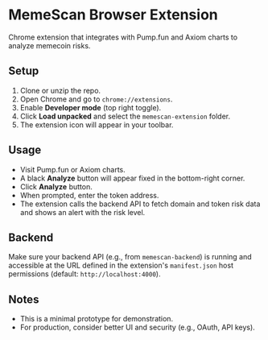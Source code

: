 # MemeScan Browser Extension

Chrome extension that integrates with Pump.fun and Axiom charts to analyze memecoin risks.

## Setup

1. Clone or unzip the repo.
2. Open Chrome and go to `chrome://extensions`.
3. Enable **Developer mode** (top right toggle).
4. Click **Load unpacked** and select the `memescan-extension` folder.
5. The extension icon will appear in your toolbar.

## Usage

- Visit Pump.fun or Axiom charts.
- A black **Analyze** button will appear fixed in the bottom-right corner.
- Click **Analyze** button.
- When prompted, enter the token address.
- The extension calls the backend API to fetch domain and token risk data and shows an alert with the risk level.

## Backend

Make sure your backend API (e.g., from `memescan-backend`) is running and accessible at the URL defined in the extension's `manifest.json` host permissions (default: `http://localhost:4000`).

## Notes

- This is a minimal prototype for demonstration.
- For production, consider better UI and security (e.g., OAuth, API keys).
